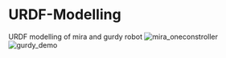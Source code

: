 # URDF-Modelling

URDF modelling of mira and gurdy robot
![mira_oneconstroller](https://user-images.githubusercontent.com/68550704/125192131-798ffe00-e246-11eb-8f0d-fac7c30ffc10.gif)
![gurdy_demo](https://user-images.githubusercontent.com/68550704/125192134-7b59c180-e246-11eb-81c6-a33ec65fa586.gif)
